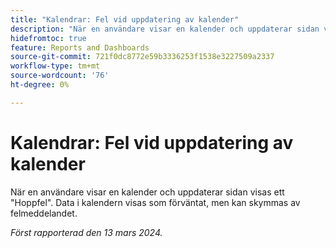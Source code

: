 ```yaml
---
title: "Kalendrar: Fel vid uppdatering av kalender"
description: "När en användare visar en kalender och uppdaterar sidan visas ett fel av typen Hoppsan. Data i kalendern visas som förväntat, men kan skymmas av felmeddelandet."
hidefromtoc: true
feature: Reports and Dashboards
source-git-commit: 721f0dc8772e59b3336253f1538e3227509a2337
workflow-type: tm+mt
source-wordcount: '76'
ht-degree: 0%

---
```



# Kalendrar: Fel vid uppdatering av kalender

När en användare visar en kalender och uppdaterar sidan visas ett &quot;Hoppfel&quot;. Data i kalendern visas som förväntat, men kan skymmas av felmeddelandet.

_Först rapporterad den 13 mars 2024._
